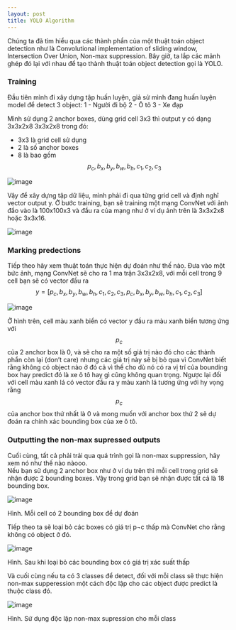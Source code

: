 ```yaml
---
layout: post
title: YOLO Algorithm
---
```


Chúng ta đã tìm hiểu qua các thành phần của một thuật toán object detection như là Convolutional implementation of sliding window, Intersection Over Union, Non-max suppression. Bây giờ, ta lắp các mảnh ghép đó lại với nhau để tạo thành thuật toán object detection gọi là YOLO.

### Training

Đầu tiên mình đi xây dựng tập huấn luyện, giả sử mình đang huấn luyện model để detect 3 object:
1	- Người đi bộ
2	- Ô tô
3	- Xe đạp

Mình sử dụng 2 anchor boxes, dùng grid cell 3x3 thì output y có dạng 3x3x2x8 
3x3x2x8 trong đó:
- 3x3 là grid cell sử dụng
- 2 là số anchor boxes
- 8 là bao gồm $$ p_c,b_x,b_y,b_w,b_h,c_1,c_2,c_3 $$

![image](https://user-images.githubusercontent.com/79956682/174419728-90cde537-fcdb-43fb-b64b-00112a3b8cae.png)

Vậy để xây dựng tập dữ liệu, mình phải đi qua từng grid cell và định nghĩ vector output y.
Ở bước training, bạn sẽ training một mạng ConvNet với ảnh đầo vào là 100x100x3 và đầu ra của mạng như ở ví dụ ảnh trên là 3x3x2x8 hoặc 3x3x16.

![image](https://user-images.githubusercontent.com/79956682/174419749-9a6ebf99-a9a5-4ab7-a4dc-5a368dfff826.png)

### Marking predections
Tiếp theo hãy xem thuật toán thực hiện dự đoán như thế nào.
Đưa vào một bức ảnh, mạng ConvNet sẽ cho ra 1 ma trận 3x3x2x8, với mỗi cell trong 9 cell bạn sẽ có vector đầu ra $$ y=[p_c,b_x,b_y,b_w,b_h,c_1,c_2,c_3, p_c,b_x,b_y,b_w,b_h,c_1,c_2,c_3] $$

![image](https://user-images.githubusercontent.com/79956682/174419777-2bd343a6-f672-4f5b-8ba2-7e70be9d7b0f.png)

Ở hình trên, cell màu xanh biển có vector y đầu ra màu xanh biển tương ứng với $$p_c$$ của 2 anchor box là 0, và sẽ cho ra một số giá trị nào đó cho các thành phần còn lại (don’t care) nhưng các giá trị này sẽ bị bỏ qua vì ConvNet biết rằng không có object nào ở đó cả vì thế cho dù nó có ra vị trí của bounding box hay predict đó là xe ô tô hay gì cũng không quan trọng. Ngược lại đối với cell màu xanh lá  có vector đầu ra y màu xanh lá tương ứng với hy vọng rằng $$p_c$$ của anchor box thứ nhất là 0 và mong muốn với anchor box thứ 2 sẽ dự đoán ra chính xác bounding box của xe ô tô.

### Outputting the non-max supressed outputs
Cuối cùng, tất cả phải trải qua quá trình gọi là non-max suppression, hãy xem nó như thế nào nàooo. <br>
Nếu bạn sử dụng 2 anchor box như ở ví dụ trên thì mỗi cell trong grid sẽ nhận được 2 bounding boxes. Vậy trong grid bạn sẽ nhận được tất cả là 18 bounding box. 

![image](https://user-images.githubusercontent.com/79956682/174419818-3fa51546-bbfb-4807-b3c5-613f69f56528.png)

Hình. Mỗi cell có 2 bounding box để dự đoán



Tiếp theo ta sẽ loại bỏ các boxes có giá trị p¬c thấp mà ConvNet cho rằng không có object ở đó. 

![image](https://user-images.githubusercontent.com/79956682/174419831-e027177c-0597-4460-afa6-0f8d1b42add6.png)

Hình. Sau khi loại bỏ các bounding box có giá trị xác suất thấp

Và cuối cùng nếu ta có 3 classes để detect, đối với mỗi class sẽ thực hiện non-max supperession một cách độc lập cho các object được predict là thuộc class đó.

![image](https://user-images.githubusercontent.com/79956682/174419841-5fa299b5-61b6-4044-badd-e5ecf189e0ef.png)

Hình. Sử dụng độc lập non-max supression cho mỗi class
